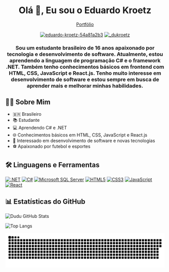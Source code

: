 <h1 align="center">Olá 👋, Eu sou o Eduardo Kroetz</h1>


<p align="center">
  <a href="https://eduardokroetz.tech" target="_blank">Portfólio</a>
</p>
<p align="center">
  <a href="https://linkedin.com/in/eduardo-kroetz-54a81a2b3" target="_blank"><img align="center" src="https://raw.githubusercontent.com/rahuldkjain/github-profile-readme-generator/master/src/images/icons/Social/linked-in-alt.svg" alt="eduardo-kroetz-54a81a2b3" height="30" width="40" /></a>
  <a href="https://instagram.com/_dukroetz" target="_blank"><img align="center" src="https://raw.githubusercontent.com/rahuldkjain/github-profile-readme-generator/master/src/images/icons/Social/instagram.svg" alt="_dukroetz" height="30" width="40" /></a>
</p>

<h3 align="center">Sou um estudante brasileiro de 16 anos apaixonado por tecnologia e desenvolvimento de software. Atualmente, estou aprendendo a linguagem de programação C# e o framework .NET. Também tenho conhecimentos básicos em frontend com HTML, CSS, JavaScript e React.js. Tenho muito interesse em desenvolvimento de software e estou sempre em busca de aprender mais e melhorar minhas habilidades.</h3>


<h2>🧑‍💻 Sobre Mim</h2>

- 🇧🇷 Brasileiro
- 📚 Estudante
- 💻 Aprendendo C# e .NET
- 🌐 Conhecimentos básicos em HTML, CSS, JavaScript e React.js
- 🌱 Interessado em desenvolvimento de software e novas tecnologias
- ⚽️ Apaixonado por futebol e esportes


<h2>🛠️ Linguagens e Ferramentas</h2>

<p align="left">
  <a href="https://dotnet.microsoft.com/pt-br/" target="_blank"><img src="https://img.shields.io/badge/.NET-5C2D91?style=for-the-badge&logo=.net&logoColor=white" alt=".NET" /></a>
  <a href="https://dotnet.microsoft.com/pt-br/languages/csharp" target="_blank"><img src="https://img.shields.io/badge/c%23-%23239120.svg?style=for-the-badge&logo=csharp&logoColor=white" alt="C#" /></a>
  <a href="https://www.microsoft.com/pt-br/sql-server/sql-server-2022" target="_blank"><img src="https://img.shields.io/badge/Microsoft%20SQL%20Server-CC2927?style=for-the-badge&logo=microsoft%20sql%20server&logoColor=white" alt="Microsoft SQL Server" /></a>
  <a href="https://developer.mozilla.org/pt-BR/docs/Web/HTML" target="_blank"><img src="https://img.shields.io/badge/HTML5-E34F26?style=for-the-badge&logo=html5&logoColor=white" alt="HTML5" /></a>
  <a href="https://developer.mozilla.org/pt-BR/docs/Web/CSS" target="_blank"><img src="https://img.shields.io/badge/CSS3-1572B6?style=for-the-badge&logo=css3&logoColor=white" alt="CSS3" /></a>
  <a href="https://developer.mozilla.org/pt-BR/docs/Web/JavaScript" target="_blank"><img src="https://img.shields.io/badge/JavaScript-F7DF1E?style=for-the-badge&logo=javascript&logoColor=black" alt="JavaScript" /></a>
  <a href="https://reactjs.org/" target="_blank"><img src="https://img.shields.io/badge/React-20232A?style=for-the-badge&logo=react&logoColor=61DAFB" alt="React" /></a>
</p>


<h2>📊 Estatísticas do GitHub</h2>

<p align="left">
  <img src="https://github-readme-stats.vercel.app/api?username=EduardoKroetz&show_icons=true&theme=dark#gh-dark-mode-only" alt="Dudu GitHub Stats" />
</p>

<p align="left">
  <img src="https://github-readme-stats.vercel.app/api/top-langs/?username=EduardoKroetz&layout=donut-vertical" alt="Top Langs" />
</p>

<img src="https://raw.githubusercontent.com/EduardoKroetz/EduardoKroetz/output/snake.svg" alt="Snake animation" />
